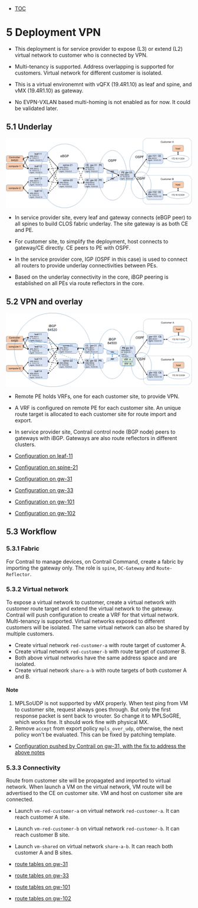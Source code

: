 * [TOC](Multi-Site.md#toc)

# 5 Deployment VPN

* This deployment is for service provider to expose (L3) or extend (L2) virtual network to customer who is connected by VPN.
* Multi-tenancy is supported. Address overlapping is supported for customers. Virtual network for different customer is isolated.

* This is a virtual environemnt with vQFX (19.4R1.10) as leaf and spine, and vMX (19.4R1.10) as gateway.
* No EVPN-VXLAN based multi-homing is not enabled as for now. It could be validated later.


## 5.1 Underlay

![Figure 5.1 Underlay](F5-1.png)

* In service provider site, every leaf and gateway connects (eBGP peer) to all spines to build CLOS fabric underlay. The site gateway is as both CE and PE.

* For customer site, to simplify the deployment, host connects to gateway/CE directly. CE peers to PE with OSPF.

* In the service provider core, IGP (OSPF in this case) is used to connect all routers to provide underlay connectivities between PEs.

* Based on the underlay connectivity in the core, iBGP peering is established on all PEs via route reflectors in the core.


## 5.2 VPN and overlay

![Figure 5.2 Overlay](F5-2.png)

* Remote PE holds VRFs, one for each customer site, to provide VPN.

* A VRF is configured on remote PE for each customer site. An unique route target is allocated to each customer site for route import and export.

* In service provider site, Contrail control node (BGP node) peers to gateways with iBGP. Gateways are also route reflectors in different clusters.

* [Configuration on leaf-11](A1-Deployment-VPN.md#a111-leaf-11)
* [Configuration on spine-21](A1-Deployment-VPN.md#a112-spine-21)
* [Configuration on gw-31](A1-Deployment-VPN.md#a113-gw-31)
* [Configuration on gw-33](A1-Deployment-VPN.md#a114-gw-33)
* [Configuration on gw-101](A1-Deployment-VPN.md#a115-gw-101)
* [Configuration on gw-102](A1-Deployment-VPN.md#a116-gw-102)


## 5.3 Workflow

### 5.3.1 Fabric

For Contrail to manage devices, on Contrail Command, create a fabric by importing the gateway only. The role is `spine`, `DC-Gateway` and `Route-Reflector`.


### 5.3.2 Virtual network

To expose a virtual network to customer, create a virtual network with customer route target and extend the virtual network to the gateway. Contrail will push configuration to create a VRF for that virtual network. Multi-tenancy is supported. Virtual networks exposed to different customers will be isolated. The same virtual network can also be shared by multiple customers.

* Create virtual network `red-customer-a` with route target of customer A.
* Create virtual network `red-customer-b` with route target of customer B.
* Both above virtual networks have the same address space and are isolated.
* Create virtual network `share-a-b` with route targets of both customer A and B.


#### Note
1. MPLSoUDP is not supported by vMX properly. When test ping from VM to customer site, request always goes through. But only the first response packet is sent back to vrouter. So change it to MPLSoGRE, which works fine. It should work fine with physical MX.
2. Remove `accept` from export policy `mpls_over_udp`, otherwise, the next policy won't be evaluated. This can be fixed by patching template.

* [Configuration pushed by Contrail on gw-31, with the fix to address the above notes](A1-Deployment-VPN.md#a121-gw-31)


### 5.3.3 Connectivity

Route from customer site will be propagated and imported to virtual network. When launch a VM on the virtual network, VM route will be advertised to the CE on customer site. VM and host on customer site are connected.

* Launch `vm-red-customer-a` on virtual network `red-customer-a`. It can reach customer A site.
* Launch `vm-red-customer-b` on virtual network `red-customer-b`. It can reach customer B site.
* Launch `vm-shared` on virtual network `share-a-b`. It can reach both customer A and B sites.

* [route tables on gw-31](A1-Deployment-VPN.md#a131-gw-31)
* [route tables on gw-33](A1-Deployment-VPN.md#a132-gw-33)
* [route tables on gw-101](A1-Deployment-VPN.md#a133-gw-101)
* [route tables on gw-102](A1-Deployment-VPN.md#a134-gw-102)

